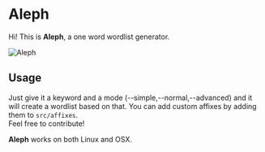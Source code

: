 # Aleph

Hi! This is **Aleph**, a one word wordlist generator.

![Aleph](http://i67.tinypic.com/9kwgfs.png)  

## Usage
Just give it a keyword and a mode (--simple,--normal,--advanced) and it will create a wordlist based on that.
You can add custom affixes by adding them to ```src/affixes```.    
Feel free to contribute!  

**Aleph** works on both Linux and OSX.

